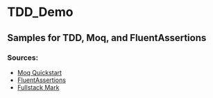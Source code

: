 # TDD_Demo
## Samples for TDD, Moq, and FluentAssertions
### Sources:
- [Moq Quickstart](https://github.com/Moq/moq4/wiki/Quickstart)
- [FluentAssertions](https://fluentassertions.com/tips/)
- [Fullstack Mark](https://fullstackmark.com/post/8/beginning-test-driven-development-in-net-core)
